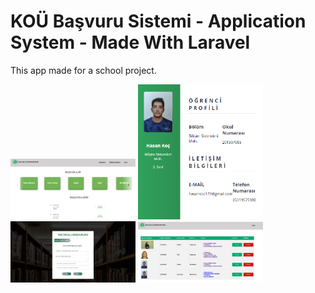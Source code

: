# KOÜ Başvuru Sistemi - Application System - Made With Laravel

This app made for a school project.

<div class="row">
  <img src="images/Screenshot_1.png" width="200"/>
  <img src="images/Screenshot_2.png" width="200"/>
  <img src="images/Screenshot_3.png" width="200"/>
  <img src="images/Screenshot_4.png" width="200"/>
</div>

